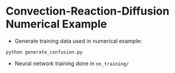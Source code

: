 # Convection-Reaction-Diffusion Numerical Example

* Generate training data used in numerical example:

`python generate_confusion.py`

* Neural network training done in `nn_training/`

